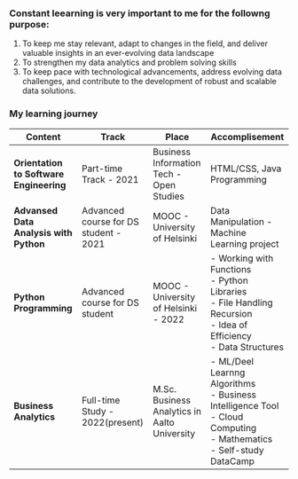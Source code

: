 ### Constant leearning is very important to me for the followng purpose: 
1. To keep me stay relevant, adapt to changes in the field, and deliver valuable insights in an ever-evolving data landscape
2. To strengthen my data analytics and problem solving skills
3. To keep pace with technological advancements, address evolving data challenges, and contribute to the development of robust and scalable data solutions.

### My learning journey 
| Content | Track  | Place | Accomplisement | 
| ------- | ---- | ------------ |------------ |
| **Orientation to Software Engineering** | Part-time Track - 2021 |Business Information Tech - Open Studies | HTML/CSS, Java Programming |
| **Advansed Data Analysis with Python** | Advanced course for DS student - 2021 | MOOC - University of Helsinki | Data Manipulation - Machine Learning project |
| **Python Programming** | Advanced course for DS student | MOOC - University of Helsinki - 2022 |  - Working with Functions<br>- Python Libraries<br>- File Handling<br>Recursion<br>- Idea of Efficiency<br>- Data Structures |
| **Business Analytics** | Full-time Study - 2022(present) | M.Sc. Business Analytics in Aalto University | - ML/Deel Learnng Algorithms<br>- Business Intelligence Tool<br>- Cloud Computing<br> - Mathematics <br>- Self-study DataCamp |


